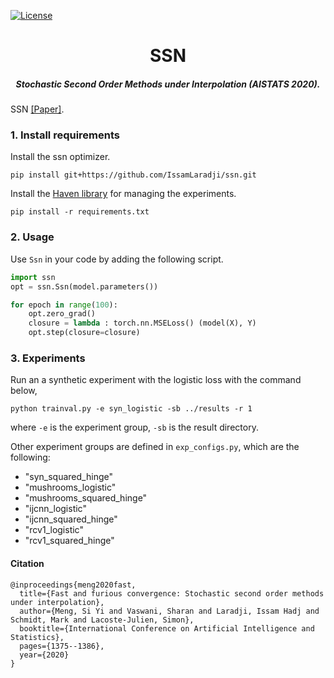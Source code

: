 

[![License](https://img.shields.io/badge/License-Apache%202.0-blue.svg)](https://opensource.org/licenses/Apache-2.0)

<h1 align="center">SSN </h1>
<h5 align="center">Stochastic Second Order Methods under Interpolation (AISTATS 2020).</h5>


SSN [[Paper]](https://arxiv.org/pdf/1910.04920.pdf). 


### 1. Install requirements
Install the ssn optimizer.

`pip install git+https://github.com/IssamLaradji/ssn.git`


Install the [Haven library](https://github.com/IssamLaradji/haven) for managing the experiments.

`pip install -r requirements.txt`

### 2. Usage
Use `Ssn` in your code by adding the following script.

```python
import ssn
opt = ssn.Ssn(model.parameters())

for epoch in range(100):
    opt.zero_grad()
    closure = lambda : torch.nn.MSELoss() (model(X), Y)
    opt.step(closure=closure)
```

### 3. Experiments

Run an a synthetic experiment with the logistic loss with the command below,

`python trainval.py -e syn_logistic -sb ../results -r 1`

where `-e` is the experiment group, `-sb` is the result directory.

Other experiment groups are defined in `exp_configs.py`, which are the following:

- "syn_squared_hinge" 
- "mushrooms_logistic"
- "mushrooms_squared_hinge"
- "ijcnn_logistic"
- "ijcnn_squared_hinge"
- "rcv1_logistic"
- "rcv1_squared_hinge"

#### Citation

```
@inproceedings{meng2020fast,
  title={Fast and furious convergence: Stochastic second order methods under interpolation},
  author={Meng, Si Yi and Vaswani, Sharan and Laradji, Issam Hadj and Schmidt, Mark and Lacoste-Julien, Simon},
  booktitle={International Conference on Artificial Intelligence and Statistics},
  pages={1375--1386},
  year={2020}
}
```
